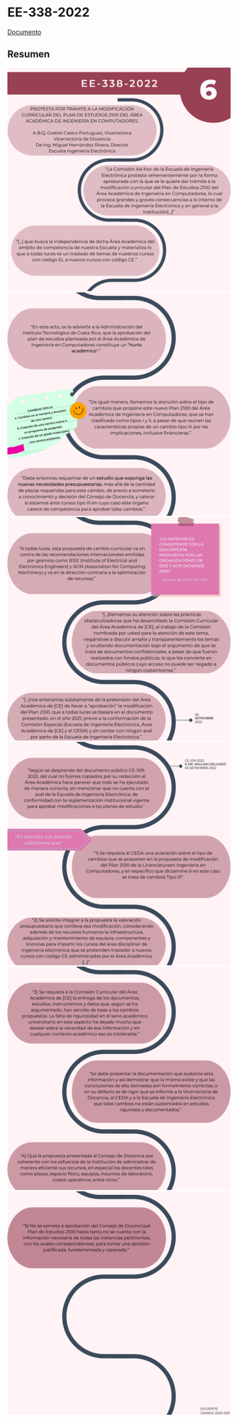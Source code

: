 # EE-338-2022

[Documento](https://raw.githubusercontent.com/aseic/assets/master/revision_curricular/docs/ee_338_2022/ee_338_2022.pdf)

## Resumen

![](https://raw.githubusercontent.com/aseic/assets/master/revision_curricular/docs/ee_338_2022/timeline_1.png "")
![](https://raw.githubusercontent.com/aseic/assets/master/revision_curricular/docs/ee_338_2022/timeline_2.png "")
![](https://raw.githubusercontent.com/aseic/assets/master/revision_curricular/docs/ee_338_2022/timeline_3.png "")
![](https://raw.githubusercontent.com/aseic/assets/master/revision_curricular/docs/ee_338_2022/timeline_4.png "")
![](https://raw.githubusercontent.com/aseic/assets/master/revision_curricular/docs/ee_338_2022/timeline_5.png "")
![](https://raw.githubusercontent.com/aseic/assets/master/revision_curricular/docs/ee_338_2022/timeline_6.png "")